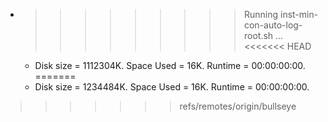 * >>>>>>>>> Running inst-min-con-auto-log-root.sh ...
<<<<<<< HEAD
  * Disk size = 1112304K. Space Used = 16K. Runtime = 00:00:00:00.
=======
  * Disk size = 1234484K. Space Used = 16K. Runtime = 00:00:00:00.
>>>>>>> refs/remotes/origin/bullseye
